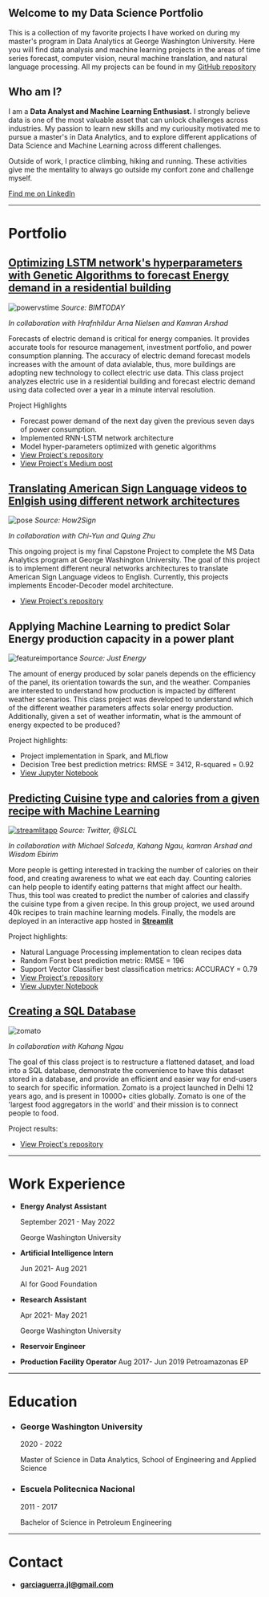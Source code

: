 ## Welcome to my Data Science Portfolio 
This is a collection of my favorite projects I have worked on during my master's program in Data Analytics at George Washington University. 
Here you will find data analysis and machine learning projects in the areas of time series forecast, computer vision, neural machine translation, and natural language processing. All my projects can be found in my [GitHub repository](https://github.com/jgarcia2411)

## Who am I?
I am a **Data Analyst and Machine Learning Enthusiast.** I strongly believe data is one of the most valuable asset that can unlock challenges across industries. My passion to learn new skills and my curiousity motivated me to pursue a master's in Data Analytics, and to explore different applications of Data Science and Machine Learning across different challenges. 

Outside of work, I practice climbing, hiking and running. These activities give me the mentality to always go outside my confort zone and challenge myself.

[Find me on LinkedIn](https://www.linkedin.com/in/jlgarciajose/)


----
# Portfolio

## [Optimizing LSTM network's hyperparameters with Genetic Algorithms to forecast Energy demand in a residential building](https://medium.com/@garciaguerra.jl/forecasting-energy-demand-in-a-residential-building-with-lstm-neural-network-and-genetic-algorithms-49b0dc475c60)
![powervstime](/images/BIM-adds-value-to-intelligent-buildings-says-report-©-Stepanenko-Oksana-.jpg)
*Source: BIMTODAY*

*In collaboration with Hrafnhildur Arna Nielsen and Kamran Arshad*

Forecasts of electric demand is critical for energy companies. It provides accurate tools for resource management, investment portfolio, and power  consumption planning. The accuracy of electric demand forecast models increases with the amount of data avialable, thus, more buildings are adopting new technology to collect electric use data. This class project analyzes electric use in a residential building and forecast electric demand using data collected over a year in a minute interval resolution.

Project Highlights
-	Forecast power demand of the next day given the previous seven days of power consumption. 
-	Implemented RNN-LSTM network architecture
- Model hyper-parameters optimized with genetic algorithms
-	[View Project's repository](https://github.com/jgarcia2411/Energy-Supply-Smart-Home.git)
-	[View Project's Medium post](https://medium.com/@garciaguerra.jl/forecasting-energy-demand-in-a-residential-building-with-lstm-neural-network-and-genetic-algorithms-49b0dc475c60)

## [Translating American Sign Language videos to Enlgish using different network architectures](https://github.com/jgarcia2411/Sign-Language-Capstone.git)
![pose](/images/pose-estimation.png)
*Source: How2Sign*

*In collaboration with Chi-Yun and Quing Zhu*

This ongoing project is my final Capstone Project to complete the MS Data Analytics program at George Washington University. The goal of this project is to implement different neural networks architectures to translate American Sign Language videos to English. Currently, this projects implements Encoder-Decoder model architecture. 

- [View Project's repository](https://github.com/jgarcia2411/Sign-Language-Capstone.git)


## Applying Machine Learning to predict Solar Energy production capacity in a power plant
![featureimportance](/images/Solar-1.jpg)
*Source: Just Energy*

The amount of energy produced by solar panels depends on the efficiency of the panel, its orientation towards the sun, and the weather. Companies are interested to understand how production is impacted by different weather scenarios. This class project was developed to understand which of the different weather parameters affects solar energy production. Additionally, given a set of weather informatin, what is the ammount of energy expected to be produced?

Project highlights:
-	Project implementation in Spark, and MLflow
-	Decision Tree best prediction metrics: RMSE = 3412, R-squared = 0.92
-	[View Jupyter Notebook](/documents/SOLAR_FINAL.html)

## [Predicting Cuisine type and calories from a given recipe with Machine Learning](https://share.streamlit.io/msalceda/emse-6574-final-project/main/final_project_app.py) 
[![streamlitapp](/images/ingredients1.jpg)](https://share.streamlit.io/msalceda/emse-6574-final-project/main/final_project_app.py)
*Source: Twitter, @SLCL*

*In collaboration with Michael Salceda, Kahang Ngau, kamran Arshad and Wisdom Ebirim*

More people is getting interested in tracking the number of calories on their food, and creating awareness to what we eat each day. Counting calories can help people to identify eating patterns that might affect our health. Thus, this tool was created to predict the number of calories and classify the cuisine type from a given recipe. In this group project, we used around 40k recipes to train machine learning models. Finally, the models are deployed in an interactive app hosted in [**Streamlit**](https://share.streamlit.io/msalceda/emse-6574-final-project/main/final_project_app.py) 

Project highlights:
-	Natural Language Processing implementation to clean recipes data
-	Random Forst best prediction metric: RMSE = 196
-	Support Vector Classifier best classification metrics: ACCURACY = 0.79 
-	[View Project's repository](https://github.com/jgarcia2411/emse-6574-final-project.git)
-	[View Jupyter Notebook](https://nbviewer.org/github/msalceda/msalceda.github.io/blob/master/assets/emse6574_assignments/EMSE_6574_Final_Project.ipynb)


## [Creating a SQL Database](https://github.com/jgarcia2411/Zomato_SQL_Database.git)
![zomato](/images/zomato.png)

*In collaboration with Kahang Ngau*

The goal of this class project is to restructure a flattened dataset, and load into a SQL database, demonstrate the convenience to have this dataset stored in a database, and provide an efficient and easier way for end-users to search for specific information. Zomato is a project launched in Delhi 12 years ago, and is present in 10000+ cities globally. Zomato is one of the 'largest food aggregators in the world' and their mission is to connect people to food. 

Project results:
- [View Project's repository](https://github.com/jgarcia2411/Zomato_SQL_Database.git)

----

# Work Experience


- **Energy Analyst Assistant**

  September 2021 - May 2022

  George Washington University


- **Artificial Intelligence Intern**
  
  Jun 2021- Aug 2021
  
  AI for Good Foundation


- **Research Assistant** 
  
  Apr 2021- May 2021

  George Washington University


- **Reservoir Engineer**
- **Production Facility Operator**
  Aug 2017- Jun 2019
  Petroamazonas EP

----

# Education


- ### **George Washington University**
  2020 - 2022
  
  Master of Science in Data Analytics, School of Engineering and Applied Science

- ### **Escuela Politecnica Nacional**
  2011 - 2017
  
  Bachelor of Science in Petroleum Engineering

----

# Contact

- **garciaguerra.jl@gmail.com**















